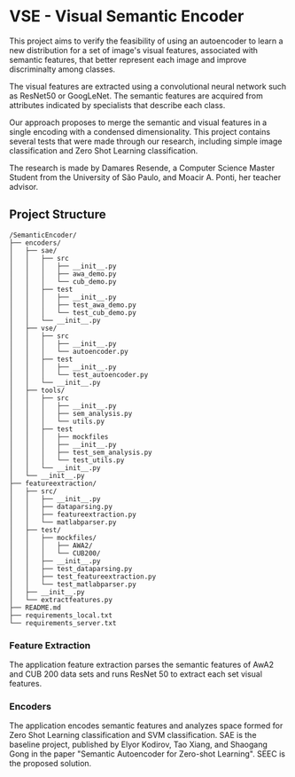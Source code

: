 # VSE - Visual Semantic Encoder

This project aims to verify the feasibility of using an autoencoder to learn a new distribution for a set of image's 
visual features, associated with semantic features, that better represent each image and improve discriminalty among 
classes. 

The visual features are extracted using a convolutional neural network such as ResNet50 or GoogLeNet. The semantic 
features are acquired from attributes indicated by specialists that describe each class.

Our approach proposes to merge the semantic and visual features in a single encoding with a condensed dimensionality. 
This project contains several tests that were made through our research, including simple image classification and 
Zero Shot Learning classification. 

The research is made by Damares Resende, a Computer Science Master Student from the University of São Paulo, and Moacir 
A. Ponti, her teacher advisor.

## Project Structure

```buildoutcfg
/SemanticEncoder/
├── encoders/
│   ├── sae/
│   │   ├── src
│   │   │   ├── __init__.py
│   │   │   ├── awa_demo.py
│   │   │   └── cub_demo.py
│   │   ├── test
│   │   │   ├── __init__.py
│   │   │   ├── test_awa_demo.py
│   │   │   └── test_cub_demo.py
│   │   └── __init__.py
│   ├── vse/
│   │   ├── src
│   │   │   ├── __init__.py
│   │   │   └── autoencoder.py
│   │   ├── test
│   │   │   ├── __init__.py
│   │   │   └── test_autoencoder.py
│   │   └── __init__.py
│   ├── tools/
│   │   ├── src
│   │   │   ├── __init__.py
│   │   │   ├── sem_analysis.py
│   │   │   └── utils.py
│   │   ├── test
│   │   │   ├── mockfiles
│   │   │   ├── __init__.py
│   │   │   ├── test_sem_analysis.py
│   │   │   └── test_utils.py
│   │   └── __init__.py
│   └── __init__.py
├── featureextraction/
│   ├── src/
│   │   ├── __init__.py
│   │   ├── dataparsing.py
│   │   ├── featureextraction.py
│   │   └── matlabparser.py
│   ├── test/
│   │   ├── mockfiles/
│   │   │   ├── AWA2/
│   │   │   └── CUB200/
│   │   ├── __init__.py
│   │   ├── test_dataparsing.py
│   │   ├── test_featureextraction.py
│   │   └── test_matlabparser.py
│   ├── __init__.py
│   └── extractfeatures.py
├── README.md
├── requirements_local.txt
└── requirements_server.txt
```

### Feature Extraction

The application feature extraction parses the semantic features of AwA2 and CUB 200 data sets and runs ResNet 50 to 
extract each set visual features.   
     
### Encoders

The application encodes semantic features and analyzes space formed for Zero Shot Learning classification and 
SVM classification. SAE is the baseline project, published by Elyor Kodirov, Tao Xiang, and Shaogang Gong in the 
paper "Semantic Autoencoder for Zero-shot Learning". SEEC is the proposed solution. 
